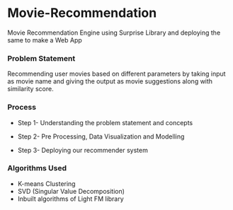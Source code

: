# Movie-Recommendation
Movie Recommendation Engine using Surprise Library and deploying the same to make a Web App 

### Problem Statement
Recommending user movies based on different parameters by taking input as movie name and giving the output as movie suggestions along with similarity score.

### Process

* Step 1-
Understanding the problem statement and concepts

* Step 2-
Pre Processing, Data Visualization and Modelling

* Step 3-
Deploying our recommender system

### Algorithms Used

* K-means Clustering
* SVD (Singular Value Decomposition)
* Inbuilt algorithms of Light FM library






